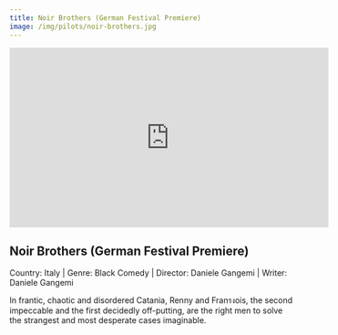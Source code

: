 ```yaml
---
title: Noir Brothers (German Festival Premiere)
image: /img/pilots/noir-brothers.jpg
---
```


<iframe width="560" height="315" src="https://www.youtube-nocookie.com/embed/-O8jd6SDUGQ" frameborder="0" allow="accelerometer; autoplay; encrypted-media; gyroscope; picture-in-picture" allowfullscreen></iframe>

## Noir Brothers (German Festival Premiere)
Country: Italy | Genre: Black Comedy | Director: Daniele Gangemi | Writer: Daniele Gangemi

In frantic, chaotic and disordered Catania, Renny and Franรงois, the second impeccable and the first decidedly off-putting, are the right men to solve the strangest and most desperate cases imaginable.
